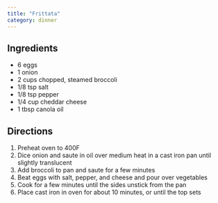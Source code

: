 ```yaml
---
title: "Frittata"
category: dinner
---
```


## Ingredients

- 6 eggs
- 1 onion
- 2 cups chopped, steamed broccoli
- 1/8 tsp salt
- 1/8 tsp pepper
- 1/4 cup cheddar cheese
- 1 tbsp canola oil

## Directions

1. Preheat oven to 400F 
2. Dice onion and saute in oil over medium heat in a cast iron pan until slightly translucent
3. Add broccoli to pan and saute for a few minutes
4. Beat eggs with salt, pepper, and cheese and pour over vegetables
5. Cook for a few minutes until the sides unstick from the pan
6. Place cast iron in oven for about 10 minutes, or until the top sets

